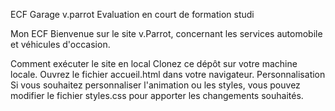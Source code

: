 ECF Garage v.parrot
Evaluation en court de formation studi

Mon ECF
Bienvenue sur le site v.Parrot, concernant les services automobile et véhicules d'occasion.

Comment exécuter le site en local
Clonez ce dépôt sur votre machine locale.
Ouvrez le fichier accueil.html dans votre navigateur.
Personnalisation
Si vous souhaitez personnaliser l'animation ou les styles, vous pouvez modifier le fichier styles.css pour apporter les changements souhaités.